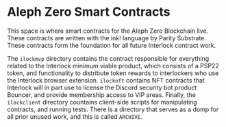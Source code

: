 # Aleph Zero Smart Contracts

This space is where smart contracts for the Aleph Zero Blockchain live. These contracts are written with the ink! language by Parity Substrate. These contracts form the foundation for all future Interlock contract work.

The `ilockmvp` directory contains the contract responsible for everything related to the Interlock minimum viable product, which consists of a PSP22 token, and functionality to distribute token rewards to interlockers who use the Interlock browser extension. `ilocknft` contains NFT contracts that Interlock will in part use to license the Discord security bot product Bouncer, and provide membership access to VIP areas. Finally, the `ilockclient` directory countains client-side scripts for manipulating contracts, and running tests. There is a directory that serves as a dump for all prior unused work, and this is called `ARCHIVE`.
